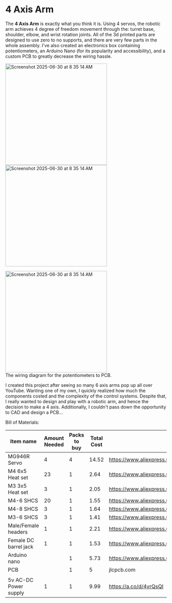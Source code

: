 # 4 Axis Arm
The **4 Axis Arm** is exactly what you think it is. Using 4 servos, the robotic arm achieves 4 degree of freedom movement through the: turret base, shoulder, elbow, and wrist rotation joints. All of the 3d printed parts are designed to use zero to no supports, and there are very few parts in the whole assembly. I've also created an electronics box containing potentiometers, an Arduino Nano (for its popularity and accessibility), and a custom PCB to greatly decrease the wiring hassle. 

<img width="317" alt="Screenshot 2025-06-30 at 8 35 14 AM" src="https://github.com/user-attachments/assets/d4b5e332-f853-4b5c-8138-36b5d85650bd" />

<img width="317" alt="Screenshot 2025-06-30 at 8 35 14 AM" src="https://github.com/user-attachments/assets/0dae4877-3652-4b84-bee7-a313bdc93999" />

<img width="317" alt="Screenshot 2025-06-30 at 8 35 14 AM" src="https://github.com/user-attachments/assets/96e62199-cbd8-4f7f-b254-167194a59e5d" />\
The wiring diagram for the potentiometers to PCB.

I created this project after seeing so many 6 axis arms pop up all over YouTube. Wanting one of my own, I quickly realized how much the components costed and the complexity of the control systems. Despite that, I really wanted to design and play with a robotic arm, and hence the decision to make a 4 axis. Additionally, I couldn't pass down the opportunity to CAD and design a PCB...

Bill of Materials:

| Item name             | Amount Needed | Packs to buy | Total Cost | Link                                                  |
|-----------------------|---------------|--------------|------------|-------------------------------------------------------|
| MG946R Servo          |             4 |            4 |      14.52 | https://www.aliexpress.us/item/3256806315358281.html  |
| M4 6x5 Heat set       |            23 |            1 |       2.64 | https://www.aliexpress.us/item/3256803396040989.html  |
| M3 3x5 Heat set       |             3 |            1 |       2.05 | https://www.aliexpress.us/item/3256803396040989.html  |
| M4-6 SHCS             |            20 |            1 |       1.55 | https://www.aliexpress.us/item/2255800598515019.html  |
| M4-8 SHCS             |             3 |            1 |       1.64 | https://www.aliexpress.us/item/2255800598515019.html  |
| M3-6 SHCS             |             3 |            1 |       1.41 | https://www.aliexpress.us/item/2255800598515019.html  |
| Male/Female headers   |             1 |            1 |       2.21 | https://www.aliexpress.us/item/2255800687544049.html? |
| Female DC barrel jack |             1 |            1 |       1.53 | https://www.aliexpress.us/item/3256802343987191.html  |
| Arduino nano          |               |            1 |       5.73 | https://www.aliexpress.us/item/3256806718205824.html  |
| PCB                   |               |            1 |          5 | jlcpcb.com                                            |
|                       |               |              |            |                                                       |
| 5v AC-DC Power supply |             1 |            1 |       9.99 | https://a.co/d/4vrQsQI                                |
